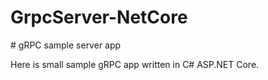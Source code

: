 # GrpcServer-NetCore
﻿# gRPC sample server app

Here is small sample gRPC app written in C# ASP.NET Core.

